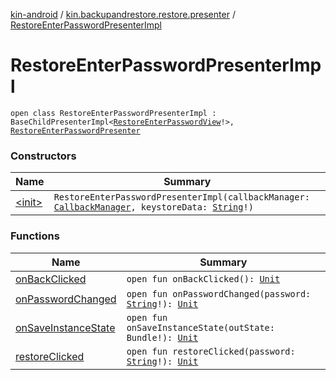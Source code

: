 [kin-android](../../index.md) / [kin.backupandrestore.restore.presenter](../index.md) / [RestoreEnterPasswordPresenterImpl](./index.md)

# RestoreEnterPasswordPresenterImpl

`open class RestoreEnterPasswordPresenterImpl : BaseChildPresenterImpl<`[`RestoreEnterPasswordView`](../../kin.backupandrestore.restore.view/-restore-enter-password-view/index.md)`!>, `[`RestoreEnterPasswordPresenter`](../-restore-enter-password-presenter/index.md)

### Constructors

| Name | Summary |
|---|---|
| [&lt;init&gt;](-init-.md) | `RestoreEnterPasswordPresenterImpl(callbackManager: `[`CallbackManager`](../../kin.backupandrestore.events/-callback-manager/index.md)`, keystoreData: `[`String`](https://kotlinlang.org/api/latest/jvm/stdlib/kotlin/-string/index.html)`!)` |

### Functions

| Name | Summary |
|---|---|
| [onBackClicked](on-back-clicked.md) | `open fun onBackClicked(): `[`Unit`](https://kotlinlang.org/api/latest/jvm/stdlib/kotlin/-unit/index.html) |
| [onPasswordChanged](on-password-changed.md) | `open fun onPasswordChanged(password: `[`String`](https://kotlinlang.org/api/latest/jvm/stdlib/kotlin/-string/index.html)`!): `[`Unit`](https://kotlinlang.org/api/latest/jvm/stdlib/kotlin/-unit/index.html) |
| [onSaveInstanceState](on-save-instance-state.md) | `open fun onSaveInstanceState(outState: Bundle!): `[`Unit`](https://kotlinlang.org/api/latest/jvm/stdlib/kotlin/-unit/index.html) |
| [restoreClicked](restore-clicked.md) | `open fun restoreClicked(password: `[`String`](https://kotlinlang.org/api/latest/jvm/stdlib/kotlin/-string/index.html)`!): `[`Unit`](https://kotlinlang.org/api/latest/jvm/stdlib/kotlin/-unit/index.html) |
